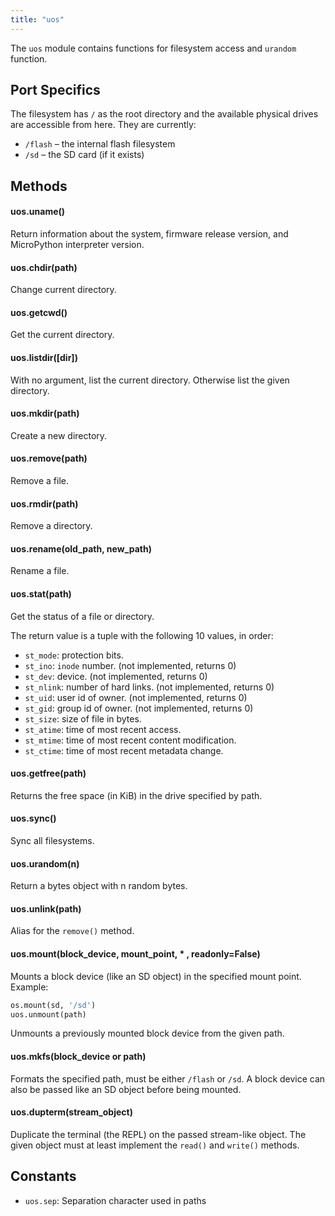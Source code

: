 ```yaml
---
title: "uos"
---
```


The `uos` module contains functions for filesystem access and `urandom` function.

## Port Specifics

The filesystem has `/` as the root directory and the available physical drives are accessible from here. They are currently:

* `/flash` – the internal flash filesystem
* `/sd` – the SD card (if it exists)

## Methods

#### uos.uname()

Return information about the system, firmware release version, and MicroPython interpreter version.

#### uos.chdir(path)

Change current directory.

#### uos.getcwd()

Get the current directory.

#### uos.listdir(\[dir\])

With no argument, list the current directory. Otherwise list the given directory.

#### uos.mkdir(path)

Create a new directory.

#### uos.remove(path)

Remove a file.

#### uos.rmdir(path)

Remove a directory.

#### uos.rename(old\_path, new\_path)

Rename a file.

#### uos.stat(path)

Get the status of a file or directory.

The return value is a tuple with the following 10 values, in order:

* `st_mode`: protection bits.
* `st_ino`: `inode` number. (not implemented, returns 0)
* `st_dev`: device. (not implemented, returns 0)
* `st_nlink`: number of hard links. (not implemented, returns 0)
* `st_uid`: user id of owner. (not implemented, returns 0)
* `st_gid`: group id of owner. (not implemented, returns 0)
* `st_size`: size of file in bytes.
* `st_atime`: time of most recent access.
* `st_mtime`: time of most recent content modification.
* `st_ctime`: time of most recent metadata change.

#### uos.getfree(path)

Returns the free space (in KiB) in the drive specified by path.

#### uos.sync()

Sync all filesystems.

#### uos.urandom(n)

Return a bytes object with n random bytes.

#### uos.unlink(path)

Alias for the `remove()` method.

#### uos.mount(block\_device, mount\_point, \* , readonly=False)

Mounts a block device (like an SD object) in the specified mount point. Example:

```python
os.mount(sd, '/sd')
uos.unmount(path)
```

Unmounts a previously mounted block device from the given path.

#### uos.mkfs(block\_device or path)

Formats the specified path, must be either `/flash` or `/sd`. A block device can also be passed like an SD object before being mounted.

#### uos.dupterm(stream\_object)

Duplicate the terminal (the REPL) on the passed stream-like object. The given object must at least implement the `read()` and `write()` methods.

## Constants

* `uos.sep`: Separation character used in paths

